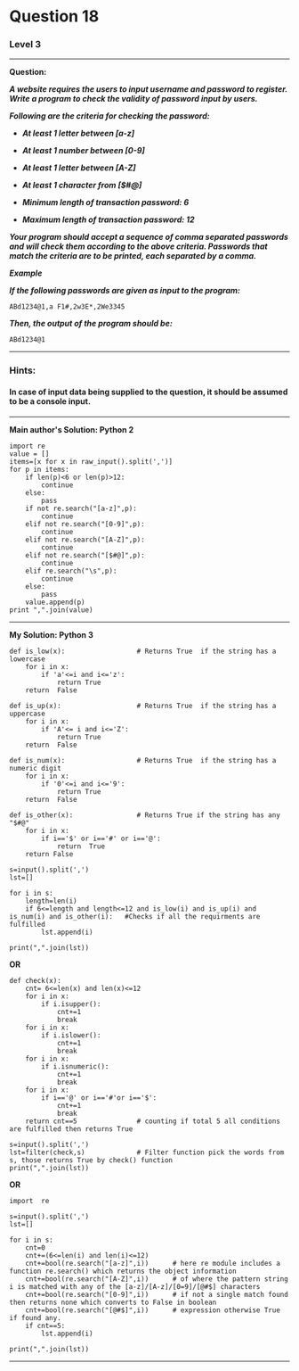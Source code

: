 # Question 18
### Level 3
--------------------

**Question:**

***A website requires the users to input username and password to register. Write a program to check the validity of password input by users.***

***Following are the criteria for checking the password:***

  - ***At least 1 letter between [a-z]***

  - ***At least 1 number between [0-9]***

  - ***At least 1 letter between [A-Z]***

  - ***At least 1 character from [$#@]***

  - ***Minimum length of transaction password: 6***

  - ***Maximum length of transaction password: 12***

***Your program should accept a sequence of comma separated passwords and will check them according to the above criteria. Passwords that match the criteria are to be printed, each separated by a comma.***

***Example***

***If the following passwords are given as input to the program:***

```ABd1234@1,a F1#,2w3E*,2We3345```

***Then, the output of the program should be:***

```ABd1234@1```

----------------------
### Hints:
#### In case of input data being supplied to the question, it should be assumed to be a console input.

-------------------
**Main author's Solution: Python 2**
```
import re
value = []
items=[x for x in raw_input().split(',')]
for p in items:
    if len(p)<6 or len(p)>12:
        continue
    else:
        pass
    if not re.search("[a-z]",p):
        continue
    elif not re.search("[0-9]",p):
        continue
    elif not re.search("[A-Z]",p):
        continue
    elif not re.search("[$#@]",p):
        continue
    elif re.search("\s",p):
        continue
    else:
        pass
    value.append(p)
print ",".join(value)
```
----------------
**My Solution: Python 3**
```
def is_low(x):                  # Returns True  if the string has a lowercase
    for i in x:
        if 'a'<=i and i<='z':
            return True
    return  False

def is_up(x):                   # Returns True  if the string has a uppercase
    for i in x:
        if 'A'<= i and i<='Z':
            return True
    return  False

def is_num(x):                  # Returns True  if the string has a numeric digit
    for i in x:
        if '0'<=i and i<='9':
            return True
    return  False

def is_other(x):                # Returns True if the string has any "$#@"
    for i in x:
        if i=='$' or i=='#' or i=='@':
            return  True
    return False

s=input().split(',')            
lst=[]

for i in s:
    length=len(i)
    if 6<=length and length<=12 and is_low(i) and is_up(i) and is_num(i) and is_other(i):   #Checks if all the requirments are fulfilled
        lst.append(i)

print(",".join(lst))
```
**OR**
```
def check(x):
    cnt= 6<=len(x) and len(x)<=12
    for i in x:
        if i.isupper():
            cnt+=1
            break
    for i in x:
        if i.islower():
            cnt+=1
            break
    for i in x:
        if i.isnumeric():
            cnt+=1
            break
    for i in x:
        if i=='@' or i=='#'or i=='$':
            cnt+=1
            break
    return cnt==5               # counting if total 5 all conditions are fulfilled then returns True

s=input().split(',')
lst=filter(check,s)             # Filter function pick the words from s, those returns True by check() function
print(",".join(lst))
```
**OR**
```
import  re

s=input().split(',')
lst=[]

for i in s:
    cnt=0
    cnt+=(6<=len(i) and len(i)<=12)
    cnt+=bool(re.search("[a-z]",i))      # here re module includes a function re.search() which returns the object information
    cnt+=bool(re.search("[A-Z]",i))      # of where the pattern string i is matched with any of the [a-z]/[A-z]/[0=9]/[@#$] characters
    cnt+=bool(re.search("[0-9]",i))      # if not a single match found then returns none which converts to False in boolean
    cnt+=bool(re.search("[@#$]",i))      # expression otherwise True if found any.
    if cnt==5:
        lst.append(i)

print(",".join(lst))
```
--------------------------
